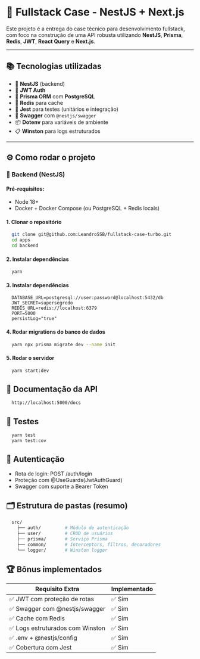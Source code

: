 # 🧠 Fullstack Case - NestJS + Next.js

Este projeto é a entrega do case técnico para desenvolvimento fullstack, com foco na construção de uma API robusta utilizando **NestJS**, **Prisma**, **Redis**, **JWT**, **React Query** e **Next.js**.

---

## 📚 Tecnologias utilizadas

- 🧠 **NestJS** (backend)
- 🔐 **JWT Auth**
- 💾 **Prisma ORM** com **PostgreSQL**
- 🚀 **Redis** para cache
- 🧪 **Jest** para testes (unitários e integração)
- 🧾 **Swagger** com `@nestjs/swagger`
- 📦 **Dotenv** para variáveis de ambiente
- 📋 **Winston** para logs estruturados

---

## ⚙️ Como rodar o projeto

### 📁 Backend (NestJS)

#### Pré-requisitos:

- Node 18+
- Docker + Docker Compose (ou PostgreSQL + Redis locais)

#### 1. Clonar o repositório

```bash
  git clone git@github.com:LeandroSSB/fullstack-case-turbo.git
  cd apps
  cd backend
```

#### 2. Instalar dependências

```bash
  yarn
```

#### 3. Instalar dependências

```env
  DATABASE_URL=postgresql://user:password@localhost:5432/db
  JWT_SECRET=supersegredo
  REDIS_URL=redis://localhost:6379
  PORT=5000
  persistLog="true"
```

#### 4. Rodar migrations do banco de dados

```bash
  yarn npx prisma migrate dev --name init
```

#### 5. Rodar o servidor

```bash
  yarn start:dev
```

## 📖 Documentação da API

```bash
  http://localhost:5000/docs
```

## 🧪 Testes

```bash
  yarn test
  yarn test:cov
```

## 🔐 Autenticação

- Rota de login: POST /auth/login
- Proteção com @UseGuards(JwtAuthGuard)
- Swagger com suporte a Bearer Token

## 🗂️ Estrutura de pastas (resumo)

```bash
  src/
    ├── auth/         # Módulo de autenticação
    ├── user/         # CRUD de usuários
    ├── prisma/       # Serviço Prisma
    ├── common/       # Interceptors, filtros, decoradores
    └── logger/       # Winston logger
```

## 🏆 Bônus implementados

| Requisito Extra                  | Implementado |
| -------------------------------- | ------------ |
| ✅ JWT com proteção de rotas     | ✅ Sim       |
| ✅ Swagger com @nestjs/swagger   | ✅ Sim       |
| ✅ Cache com Redis               | ✅ Sim       |
| ✅ Logs estruturados com Winston | ✅ Sim       |
| ✅ .env + @nestjs/config         | ✅ Sim       |
| ✅ Cobertura com Jest            | ✅ Sim       |
